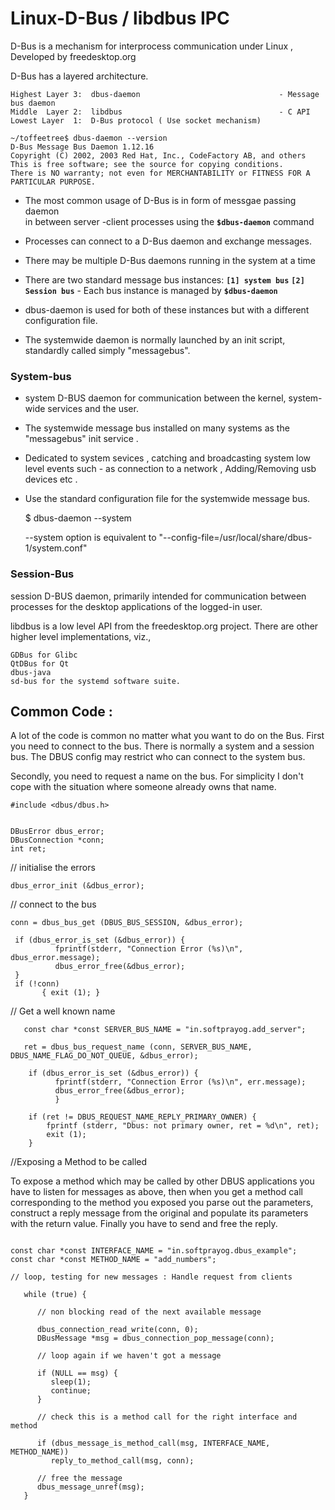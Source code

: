 # Linux-D-Bus / libdbus IPC

D-Bus is a mechanism for interprocess communication under Linux , Developed by freedesktop.org

D-Bus has a layered architecture.
```
Highest Layer 3:  dbus-daemon                               - Message bus daemon
Middle  Layer 2:  libdbus                                   - C API
Lowest Layer  1:  D-Bus protocol ( Use socket mechanism)
 ```


```
~/toffeetree$ dbus-daemon --version
D-Bus Message Bus Daemon 1.12.16
Copyright (C) 2002, 2003 Red Hat, Inc., CodeFactory AB, and others
This is free software; see the source for copying conditions.
There is NO warranty; not even for MERCHANTABILITY or FITNESS FOR A PARTICULAR PURPOSE.
```

 
* The most common usage of D-Bus is in form of messgae passing daemon           
  in between server -client processes using the **`$dbus-daemon`**  command

*  Processes can connect to a D-Bus daemon and exchange messages. 
*  There may be multiple D-Bus daemons running in the system at a time
*  There are two standard message bus instances:
        **`[1] system bus`** **`[2] Session bus`** - Each bus instance is managed by **`$dbus-daemon`** 
        
 * dbus-daemon is used for both of these instances but with a different configuration file.
* The systemwide daemon is normally launched by an init script, standardly called simply "messagebus".




### System-bus
* system D-BUS daemon for communication between the kernel, system-wide services and the user.   
* The systemwide message bus installed on many systems as the "messagebus" init service .       
* Dedicated to system sevices , catching and broadcasting system low level events such - 
  as connection to a network , Adding/Removing usb devices etc .

* Use the standard configuration file for the systemwide message bus.
  
  
  $ dbus-daemon --system 
  
  --system option is equivalent to "--config-file=/usr/local/share/dbus-1/system.conf"


### Session-Bus
session D-BUS daemon, primarily intended for communication between processes for the desktop applications of the logged-in user.



libdbus is a low level API from the freedesktop.org project. 
There are other higher level implementations, viz.,     
```
GDBus for Glibc     
QtDBus for Qt     
dbus-java       
sd-bus for the systemd software suite.
```


## Common Code :
A lot of the code is common no matter what you want to do on the Bus. 
First you need to connect to the bus. 
There is normally a system and a session bus. 
The DBUS config may restrict who can connect to the system bus. 

Secondly, you need to request a name on the bus. 
For simplicity I don't cope with the situation where someone already owns that name.


```
#include <dbus/dbus.h>


DBusError dbus_error;
DBusConnection *conn;
int ret;
```


// initialise the errors   

```
dbus_error_init (&dbus_error);

```


// connect to the bus
```
conn = dbus_bus_get (DBUS_BUS_SESSION, &dbus_error);

 if (dbus_error_is_set (&dbus_error)) { 
          fprintf(stderr, "Connection Error (%s)\n", dbus_error.message); 
          dbus_error_free(&dbus_error); 
 }
 if (!conn)
       { exit (1); }
 ```      

 // Get a well known name
```
   const char *const SERVER_BUS_NAME = "in.softprayog.add_server";

   ret = dbus_bus_request_name (conn, SERVER_BUS_NAME, DBUS_NAME_FLAG_DO_NOT_QUEUE, &dbus_error);

    if (dbus_error_is_set (&dbus_error)) {
          fprintf(stderr, "Connection Error (%s)\n", err.message); 
          dbus_error_free(&dbus_error);
          }

    if (ret != DBUS_REQUEST_NAME_REPLY_PRIMARY_OWNER) {
        fprintf (stderr, "Dbus: not primary owner, ret = %d\n", ret);
        exit (1);
    }

```

//Exposing a Method to be called

To expose a method which may be called by other DBUS applications you have to listen for messages as above,
then when you get a method call corresponding to the method you exposed you parse out the parameters, 
construct a reply message from the original and populate its parameters with the return value. 
Finally you have to send and free the reply.

```

const char *const INTERFACE_NAME = "in.softprayog.dbus_example";
const char *const METHOD_NAME = "add_numbers";

// loop, testing for new messages : Handle request from clients

   while (true) {
 
      // non blocking read of the next available message
      
      dbus_connection_read_write(conn, 0);
      DBusMessage *msg = dbus_connection_pop_message(conn);

      // loop again if we haven't got a message
      
      if (NULL == msg) { 
         sleep(1); 
         continue; 
      }

      // check this is a method call for the right interface and method
      
      if (dbus_message_is_method_call(msg, INTERFACE_NAME, METHOD_NAME))
         reply_to_method_call(msg, conn);

      // free the message
      dbus_message_unref(msg);
   }
   
   ```
